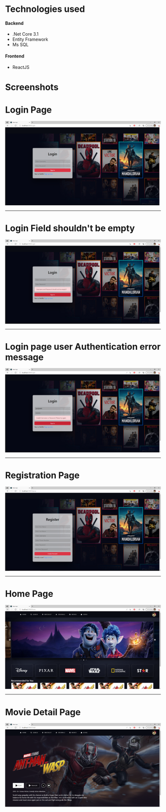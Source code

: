 
# Technologies used

#### Backend
- .Net Core 3.1
- Entity Framework
- Ms SQL

#### Frontend
- ReactJS

# Screenshots

# Login Page
![alt text](https://github.com/jyorji/.net-projects/blob/master/Netflix/Website%20ss/login.PNG?raw=true "Logo Title Text 1")

---

# Login Field shouldn't be empty
![alt text](https://github.com/jyorji/.net-projects/blob/master/Netflix/Website%20ss/Login%20Field%20empty%20validation.PNG?raw=true "Logo Title Text 1")

---

# Login page user Authentication error message
![alt text](https://github.com/jyorji/.net-projects/blob/master/Netflix/Website%20ss/Login%20authentication.PNG?raw=true "Logo Title Text 1")

---

# Registration Page
![alt text](https://github.com/jyorji/.net-projects/blob/master/Netflix/Website%20ss/Registration.PNG?raw=true "Logo Title Text 1")

---

# Home Page
![alt text](https://github.com/jyorji/.net-projects/blob/master/Netflix/Website%20ss/Home%20page.PNG?raw=true "Logo Title Text 1")

---

# Movie Detail Page
![alt text](https://github.com/jyorji/.net-projects/blob/master/Netflix/Website%20ss/movie%20detail.PNG?raw=true "Logo Title Text 1")
